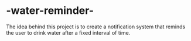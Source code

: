 # -water-reminder-
The idea behind this project is to create a notification system that reminds the user to drink water after a fixed interval of time.
